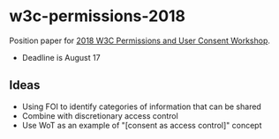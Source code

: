 # w3c-permissions-2018
Position paper for [2018 W3C Permissions and User Consent Workshop](https://www.w3.org/Privacy/permissions-ws-2018/cfp.html).
* Deadline is August 17

## Ideas
* Using FOI to identify categories of information that can be shared
* Combine with discretionary access control
* Use WoT as an example of "[consent as access control]" concept
